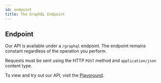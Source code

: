 ```yaml
---
id: endpoint
title: The GraphQL Endpoint
---
```


## Endpoint

Our API is available under a `/graphql` endpoint. The endpoint remains constant regardless of the operation you perform.

Requests must be sent using the HTTP `POST` method and `application/json` content type.

To view and try out our API, visit the [Playground](https://demo.majorityworld.com/graphql/).
